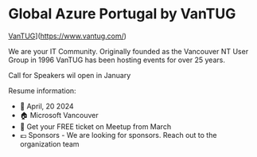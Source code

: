 # Global Azure Portugal by VanTUG

[VanTUG](vantug.png "Visit us here!")](https://www.vantug.com/)

We are your IT Community.
Originally founded as the Vancouver NT User Group in 1996 VanTUG has been hosting events for over 25 years.

Call for Speakers wil open in January


Resume information:
* 📅 April, 20 2024
* 🏠 Microsoft Vancouver
* 🎫 Get your FREE ticket on Meetup from March
* 💶 Sponsors - We are looking for sponsors. Reach out to the organization team

